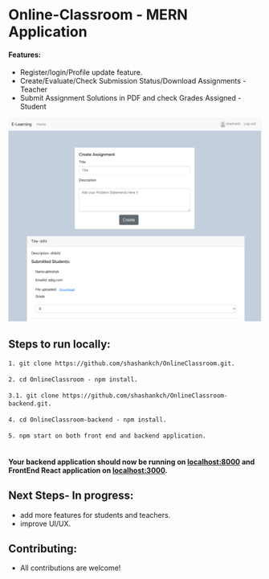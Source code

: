 # Online-Classroom - MERN Application

#### Features:

- Register/login/Profile update feature.
- Create/Evaluate/Check Submission Status/Download Assignments - Teacher
- Submit Assignment Solutions in PDF and check Grades Assigned - Student

![project screenshots](assets/a1.png)

## Steps to run locally:

```
1. git clone https://github.com/shashankch/OnlineClassroom.git.

2. cd OnlineClassroom - npm install.

3.1. git clone https://github.com/shashankch/OnlineClassroom-backend.git.

4. cd OnlineClassroom-backend - npm install.

5. npm start on both front end and backend application.


```

#### Your backend application should now be running on [localhost:8000](https://github.com/shashankch/OnlineClassroom-backend) and FrontEnd React application on [localhost:3000](https://github.com/shashankch/OnlineClassroom).

## Next Steps- In progress:

- add more features for students and teachers.
- improve UI/UX.

## Contributing:

- All contributions are welcome!
